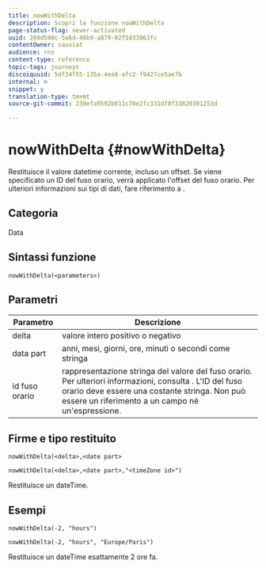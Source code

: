 ```yaml
---
title: nowWithDelta
description: Scopri la funzione nowWithDelta
page-status-flag: never-activated
uuid: 269d590c-5a6d-40b9-a879-02f5033863fc
contentOwner: sauviat
audience: rns
content-type: reference
topic-tags: journeys
discoiquuid: 5df34f55-135a-4ea8-afc2-f9427ce5ae7b
internal: n
snippet: y
translation-type: tm+mt
source-git-commit: 239efa9592b011c70e2fc331df8f33820301253d

---
```



# nowWithDelta {#nowWithDelta}

Restituisce il valore datetime corrente, incluso un offset. Se viene specificato un ID del fuso orario, verrà applicato l&#39;offset del fuso orario. Per ulteriori informazioni sui tipi di dati, fare riferimento a [](../expression/data-types.md).

## Categoria

Data

## Sintassi funzione

`nowWithDelta(<parameters>)`

## Parametri

| Parametro | Descrizione |
|--- |--- |
| delta | valore intero positivo o negativo |
| data part | anni, mesi, giorni, ore, minuti o secondi come stringa |
| id fuso orario | rappresentazione stringa del valore del fuso orario. Per ulteriori informazioni, consulta [](../expression/data-types.md). L&#39;ID del fuso orario deve essere una costante stringa. Non può essere un riferimento a un campo né un&#39;espressione. |

## Firme e tipo restituito

`nowWithDelta(<delta>,<date part>`

`nowWithDelta(<delta>,<date part>,"<timeZone id>")`

Restituisce un dateTime.

## Esempi

`nowWithDelta(-2, "hours")`

`nowWithDelta(-2, "hours", "Europe/Paris")`

Restituisce un dateTime esattamente 2 ore fa.
